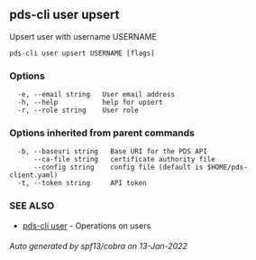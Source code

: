 ## pds-cli user upsert

Upsert user with username USERNAME

```
pds-cli user upsert USERNAME [flags]
```

### Options

```
  -e, --email string   User email address
  -h, --help           help for upsert
  -r, --role string    User role
```

### Options inherited from parent commands

```
  -b, --baseuri string   Base URI for the PDS API
      --ca-file string   certificate authority file
      --config string    config file (default is $HOME/pds-client.yaml)
  -t, --token string     API token
```

### SEE ALSO

* [pds-cli user](pds-cli_user.md)	 - Operations on users

###### Auto generated by spf13/cobra on 13-Jan-2022
